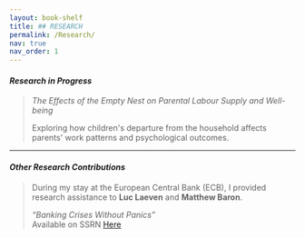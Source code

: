 ```yaml
---
layout: book-shelf
title: ## RESEARCH
permalink: /Research/
nav: true
nav_order: 1
---
```


#### *Research in Progress*

> *The Effects of the Empty Nest on Parental Labour Supply and Well-being*
> 
> Exploring how children's departure from the household affects parents' work patterns and psychological outcomes.

---

#### *Other Research Contributions*

> During my stay at the European Central Bank (ECB), I provided research assistance to **Luc Laeven** and **Matthew Baron**.
>
> *“Banking Crises Without Panics”*  
Available on SSRN [Here](https://papers.ssrn.com/sol3/papers.cfm?abstract_id=3762043)

